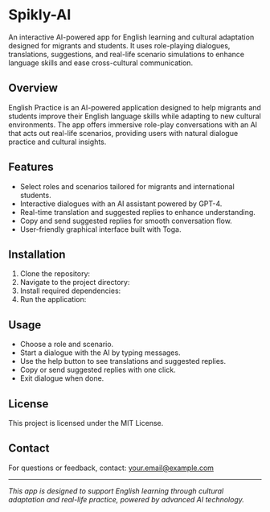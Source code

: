 # Spikly-AI
An interactive AI-powered app for English learning and cultural adaptation designed for migrants and students. It uses role-playing dialogues, translations, suggestions, and real-life scenario simulations to enhance language skills and ease cross-cultural communication.

## Overview
English Practice is an AI-powered application designed to help migrants and students improve their English language skills while adapting to new cultural environments. The app offers immersive role-play conversations with an AI that acts out real-life scenarios, providing users with natural dialogue practice and cultural insights.

## Features
- Select roles and scenarios tailored for migrants and international students.
- Interactive dialogues with an AI assistant powered by GPT-4.
- Real-time translation and suggested replies to enhance understanding.
- Copy and send suggested replies for smooth conversation flow.
- User-friendly graphical interface built with Toga.

## Installation
1. Clone the repository:
2. Navigate to the project directory:
3. Install required dependencies:
4. Run the application:


## Usage
- Choose a role and scenario.
- Start a dialogue with the AI by typing messages.
- Use the help button to see translations and suggested replies.
- Copy or send suggested replies with one click.
- Exit dialogue when done.

## License
This project is licensed under the MIT License.

## Contact
For questions or feedback, contact: your.email@example.com

---

*This app is designed to support English learning through cultural adaptation and real-life practice, powered by advanced AI technology.*



